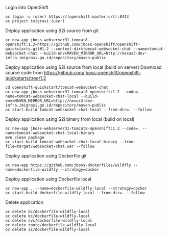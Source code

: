 Login into OpenShift
```
oc login -u (user) https://(openshift-master-url):8443
oc project imigrasi-(user)
```

Deploy application using S2i source from git
```
oc new-app jboss-webserver31-tomcat8-openshift:1.2~https://github.com/jboss-openshift/openshift-quickstarts.git#1.2 --context-dir=tomcat-websocket-chat --name=tomcat-websocket-chat --build-env=MAVEN_MIRROR_URL=http://nexus3-dev-infra.imigrasi.go.id/repository/maven-public
```

Deploy application using S2i source from local (build on server)
Download source code from https://github.com/jboss-openshift/openshift-quickstarts/tree/1.2
```
cd openshift-quickstart/tomcat-websocket-chat
oc new-app jboss-webserver31-tomcat8-openshift:1.2 --code=. --name=tomcat-websocket-chat-local --build-env=MAVEN_MIRROR_URL=http://nexus3-dev-infra.imigrasi.go.id/repository/maven-public
oc start-build tomcat-websocket-chat-local --from-dir=. --follow
```

Deploy application using S2i binary from local (build on local)
```
oc new-app jboss-webserver31-tomcat8-openshift:1.2 --code=. --name=tomcat-websocket-chat-local-binary
mvn clean package
oc start-build tomcat-websocket-chat-local-binary --from-file=target/websocket-chat.war --follow
```

Deploy application using Dockerfile git
```
oc new-app https://github.com/jboss-dockerfiles/wildfly --name=dockerfile-wildfly --strategy=docker
```
Deploy application using Dockerfile local
```
oc new-app . --name=dockerfile-wildfly-local --strategy=docker
oc start-build dockerfile-wildfly-local --from-dir=. --follow
```

Delete application
```
oc delete dc/dockerfile-wildfly-local
oc delete bc/dockerfile-wildfly-local
oc delete svc/dockerfile-wildfly-local
oc delete route/dockerfile-wildfly-local
oc delete is/dockerfile-wildfly-local
```
